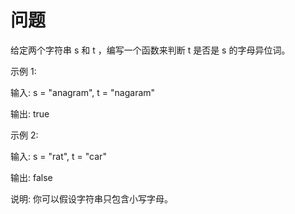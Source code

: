 # 问题

给定两个字符串 s 和 t ，编写一个函数来判断 t 是否是 s 的字母异位词。

示例 1:

输入: s = "anagram", t = "nagaram"

输出: true

示例 2:

输入: s = "rat", t = "car"

输出: false

说明:
你可以假设字符串只包含小写字母。
